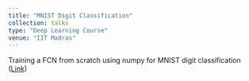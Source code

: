 ```yaml
---
title: "MNIST Digit Classification"
collection: talks
type: "Deep Learning Course"
venue: "IIT Madras"
---
```


Training a FCN from scratch using numpy for MNIST digit classification ([Link](https://github.com/anshulbshah/Fully-Connected-Network-without-using-DL-Libraries))
